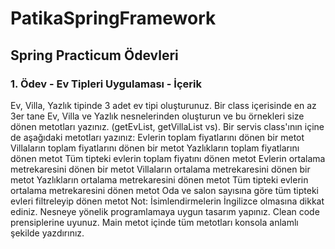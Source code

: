 # PatikaSpringFramework
## Spring Practicum Ödevleri 

### 1. Ödev - Ev Tipleri Uygulaması - İçerik
Ev, Villa, Yazlık tipinde 3 adet ev tipi oluşturunuz.
Bir class içerisinde en az 3er tane Ev, Villa ve Yazlık nesnelerinden oluşturun ve bu örnekleri size dönen metotları yazınız. (getEvList, getVillaList vs).
Bir servis class'ının içine de aşağıdaki metotları yazınız:
Evlerin toplam fiyatlarını dönen bir metot
Villaların toplam fiyatlarını dönen bir metot
Yazlıkların toplam fiyatlarını dönen metot
Tüm tipteki evlerin toplam fiyatını dönen metot
Evlerin ortalama metrekaresini dönen bir metot
Villaların ortalama metrekaresini dönen bir metot
Yazlıkların ortalama metrekaresini dönen metot
Tüm tipteki evlerin ortalama metrekaresini dönen metot
Oda ve salon sayısına göre tüm tipteki evleri filtreleyip dönen metot
Not:
İsimlendirmelerin İngilizce olmasına dikkat ediniz.
Nesneye yönelik programlamaya uygun tasarım yapınız.
Clean code prensiplerine uyunuz.
Main metot içinde tüm metotları konsola anlamlı şekilde yazdırınız.
